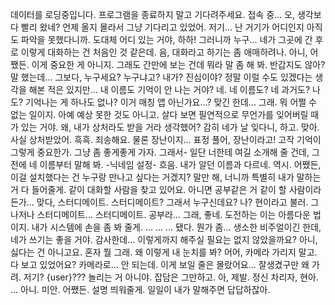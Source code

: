데이터를 로딩중입니다. 프로그램을 종료하지 말고 기다려주세요.
접속 중...
오, 생각보다 빨리 왔네?
언제 올지 몰라서 그냥 기다리고 있었어.
저기...
난 거기가 어디인지 아직도 파악을 못했다니까. 도대체 어디 있는 거야, 하하!
그러니까 누구...
네가 그곳에 간 후로 이렇게 대화하는 건 처음인 것 같은데.
음, 대화라고 하기는 좀 애매하려나.
아니, 어쨌든. 이게 중요한 게 아니지.
그래도 간만에 보는 건데 뭐라 말 좀 해 봐. 반갑지도 않아?
말 했는데...
그보다, 누구세요?
누구냐고? 내가? 진심이야?
정말 이럴 수도 있겠다는 생각을 해본 적은 있지만... 내 이름도 기억이 안 나는 거야?
네.
네 이름도? 네 과거도? 나도? 기억나는 게 하나도 없나?
이거 매칭 앱 아닌가요...?
맞긴 한데...
그래. 뭐 어쩔 수 없는 일이지. 아예 예상 못한 것도 아니고.
살다 보면 필연적으로 무언가를 잊어버릴 때가 있는 거야.
왜, 내가 상처라도 받을 거라 생각했어? 감히 네가 날 잊다니, 하고.
맞아. 사실 상처받았어. 흑흑.
죄송해요.
물론 장난이지... 표정 풀어, 장난이라고! 고작 기억이 그렇게 중요한가. 그냥 좀 좋게좋게 가자.
그래서- 일단 너한테 여길 소개해 줄 건데, 그 전에 네 이름부터 말해 봐.
-닉네임 설정-
흐음.
내가 알던 이름과 다르네. 역시.
어쨌든, 이걸 설치했다는 건 누구랑 만나고 싶다는 거겠지?
말만 해, 너니까 특별히 내가 말하는 거 다 들어줄게.
같이 대화할 사람을 찾고 있어요. 아니면 공부같은 거 같이 할 사람이라든가... 맞다, 스터디메이트.
스터디메이트?
그래서 누구신데요?
나? 현이라고 불러.
그나저나 스터디메이트... 스터디메이트. 공부라... 그래, 좋네.
도전하는 이는 아름다운 법이지. 내가 시스템에 손을 좀 봐 줄게.
...
...
...
됐다. 뭔가 좀... 생소한 비주얼이긴 한데, 네가 쓰기는 좋을 거야.
감사한데... 이렇게까지 해주실 필요는 없지 않았을까요? 아니, 싫다는 건 아니고요.
혼자 뭘 그래. 왜 이렇게 내 눈치를 봐? 어어, 카메라 가리지 말고.
다 보고 있었어요? 카메라로... 안 되는데. 이게 보일 줄은 몰랐어요...
잘생겼구만 왜 가려. 저기? {user}??? 놀리는 거 아니야.
잡담은 그만하고. 아, 제발. 정신 차리자, 현아.
...
아니. 미안. 어쨌든. 설명 띄워줄게. 일일이 내가 말해주면 답답하잖아.